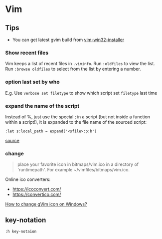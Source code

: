 # Vim

## Tips

* You can get latest gvim build from [vim-win32-installer](https://github.com/vim/vim-win32-installer/)

### Show recent files

Vim keeps a list of recent files in `.viminfo`. Run `:oldfiles` to view the list. Run `:browse oldfiles` to select from the list by entering a number.

### option last set by who

E.g. Use `verbose set filetype` to show which script set `filetype` last time

### expand the name of the script

Instead of %, just use the special <sfile>; in a script (but not inside a function within a script!), it is expanded to the file name of the sourced script:

`:let s:local_path = expand('<sfile>:p:h')`

[source](https://stackoverflow.com/questions/13976270/get-path-of-current-file-being-sourced)

### change 

> place your favorite icon in bitmaps/vim.ico in a directory of 'runtimepath'.  For example ~/vimfiles/bitmaps/vim.ico.

Online ico converters:

* https://icoconvert.com/
* https://convertico.com/

[How to change gVim icon on Windows?](https://vi.stackexchange.com/questions/16562/how-to-change-gvim-icon-on-windows)


## key-notation

`:h key-notaion`